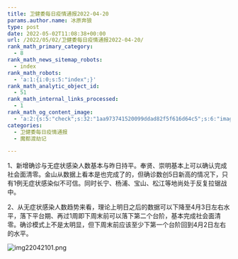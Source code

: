 ```yaml
---
title: 卫健委每日疫情通报2022-04-20
params.author.name: 冰原奔狼
type: post
date: 2022-05-02T11:08:38+00:00
url: /2022/05/02/卫健委每日疫情通报2022-04-20/
rank_math_primary_category:
  - 8
rank_math_news_sitemap_robots:
  - index
rank_math_robots:
  - 'a:1:{i:0;s:5:"index";}'
rank_math_analytic_object_id:
  - 51
rank_math_internal_links_processed:
  - 1
rank_math_og_content_image:
  - 'a:2:{s:5:"check";s:32:"1aa973741520099ddad82f5f616d64c5";s:6:"images";a:0:{}}'
categories:
  - 卫健委每日疫情通报
  - 魔都渡劫记

---
```

1、新增确诊与无症状感染人数基本与昨日持平。奉贤、崇明基本上可以确认完成社会面清零。金山从数据上看本是也完成了的，但确诊数创5日新高的情况下，只有1例无症状感染似不可信。同时长宁、杨浦、宝山、松江等地尚处于反复拉锯战中。

2、从无症状感染人数趋势来看，理论上明日之后的数据可以下降至4月3日左右水平，落下平台期、再过1周即下周末前可以落下第二个台阶，基本完成社会面清零。确诊模式上不是太明显，但下周末前应该至少下第一个台阶回到4月2日左右的水平。

<img decoding="async" src="https://i0.wp.com/s2.loli.net/2022/05/02/mlVFpWez2EAtqCK.jpg?w=640&#038;ssl=1" alt="img22042101.png" data-recalc-dims="1" />
